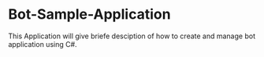 # Bot-Sample-Application
This Application will give briefe desciption of how to create and manage bot application using C#.
